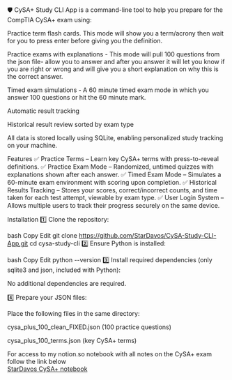🛡️ CySA+ Study CLI App is a command-line tool to help you prepare for the CompTIA CySA+ exam using:

Practice term flash cards. This mode will show you a term/acrony then wait for you to press enter before giving you the definition.

Practice exams with explanations - This mode will pull 100 questions from the json file- allow you to answer and after you answer it will let you know if you are right or wrong and will give you a short explanation on why this is the correct answer.

Timed exam simulations - A 60 minute timed exam mode in which you answer 100 questions or hit the 60 minute mark.

Automatic result tracking

Historical result review sorted by exam type

All data is stored locally using SQLite, enabling personalized study tracking on your machine.

Features
✅ Practice Terms – Learn key CySA+ terms with press-to-reveal definitions.
✅ Practice Exam Mode – Randomized, untimed quizzes with explanations shown after each answer.
✅ Timed Exam Mode – Simulates a 60-minute exam environment with scoring upon completion.
✅ Historical Results Tracking – Stores your scores, correct/incorrect counts, and time taken for each test attempt, viewable by exam type.
✅ User Login System – Allows multiple users to track their progress securely on the same device.

Installation
1️⃣ Clone the repository:

bash
Copy
Edit
git clone https://github.com/StarDavos/CySA-Study-CLI-App.git
cd cysa-study-cli
2️⃣ Ensure Python is installed:

bash
Copy
Edit
python --version
3️⃣ Install required dependencies (only sqlite3 and json, included with Python):

No additional dependencies are required.

4️⃣ Prepare your JSON files:

Place the following files in the same directory:

cysa_plus_100_clean_FIXED.json (100 practice questions)

cysa_plus_100_terms.json (key CySA+ terms)

For access to my notion.so notebook with all notes on the CySA+ exam follow the link below <br/>
[StarDavos CySA+ notebook](https://stardavos.notion.site/Security-Operations-1bc3e028b6f980feb6fadf90f78f83fa)
